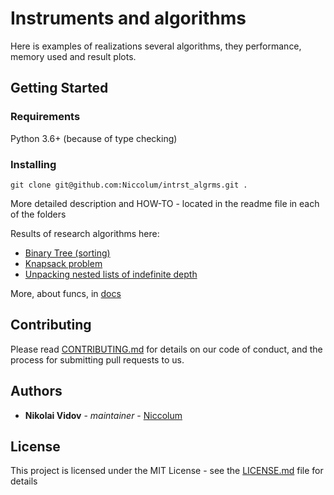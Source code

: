 # Instruments and algorithms

Here is examples of realizations several algorithms, they performance, memory used and result plots.

## Getting Started

### Requirements

Python 3.6+ (because of type checking)

### Installing

```
git clone git@github.com:Niccolum/intrst_algrms.git .
```
More detailed description and HOW-TO - located in the readme file in each of the folders

Results of research algorithms here:
* [Binary Tree (sorting)](binary_tree/results.md)
* [Knapsack problem](knapsack_problem/results.md)
* [Unpacking nested lists of indefinite depth](unpacking_flatten_lists/results.md)

More, about funcs, in [docs](docs/build/html/index.html)

## Contributing

Please read [CONTRIBUTING.md](CONTRIBUTING.md) for details on our code of conduct, and the process for submitting pull requests to us.

## Authors

* **Nikolai Vidov** - *maintainer* - [Niccolum](https://github.com/Niccolum)

## License

This project is licensed under the MIT License - see the [LICENSE.md](LICENSE.md) file for details